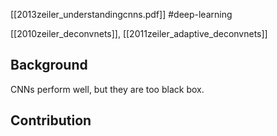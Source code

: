 [[2013zeiler_understandingcnns.pdf]]
#deep-learning

[[2010zeiler_deconvnets]],  [[2011zeiler_adaptive_deconvnets]]

## Background 

   CNNs perform well, but they are too black box. 

## Contribution 


